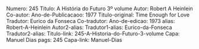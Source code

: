 Numero: 245
Titulo: A História do Futuro 3º volume
Autor: Robert A Heinlein
Co-autor: 
Ano-de-Publicacaoo: 1977
Titulo-original: Time Enough for Love
Tradutor: Eurico da Fonseca
Co-tradutor: 
Ano-de-edicao: 1973
alias: Robert-A-Heinlein
Autor2-alias: 
Tradutor1-alias: Eurico-da-Fonseca
Tradutor2-alias: 
Titulo-link: 245-A-Historia-do-Futuro-3-volume
Capa: Manuel Dias
pags: 245
Capa-link: Manuel-Dias